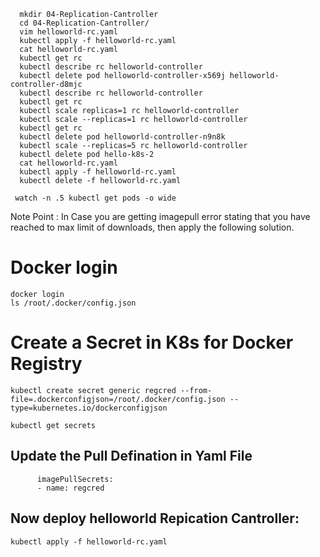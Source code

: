 ```
  mkdir 04-Replication-Cantroller
  cd 04-Replication-Cantroller/
  vim helloworld-rc.yaml
  kubectl apply -f helloworld-rc.yaml
  cat helloworld-rc.yaml
  kubectl get rc
  kubectl describe rc helloworld-controller
  kubectl delete pod helloworld-controller-x569j helloworld-controller-d8mjc
  kubectl describe rc helloworld-controller
  kubectl get rc
  kubectl scale replicas=1 rc helloworld-controller
  kubectl scale --replicas=1 rc helloworld-controller
  kubectl get rc
  kubectl delete pod helloworld-controller-n9n8k
  kubectl scale --replicas=5 rc helloworld-controller
  kubectl delete pod hello-k8s-2
  cat helloworld-rc.yaml
  kubectl apply -f helloworld-rc.yaml
  kubectl delete -f helloworld-rc.yaml

```

```
 watch -n .5 kubectl get pods -o wide
```


Note Point : In Case you are getting imagepull error stating that you have reached to max limit of downloads, then apply the following solution. 

# Docker login
```
docker login
ls /root/.docker/config.json
```

# Create a Secret in K8s for Docker Registry
```
kubectl create secret generic regcred --from-file=.dockerconfigjson=/root/.docker/config.json --type=kubernetes.io/dockerconfigjson

kubectl get secrets
```

## Update the Pull Defination in Yaml File 
```
      imagePullSecrets:
      - name: regcred
```

## Now deploy helloworld Repication Cantroller:
```
kubectl apply -f helloworld-rc.yaml
```
